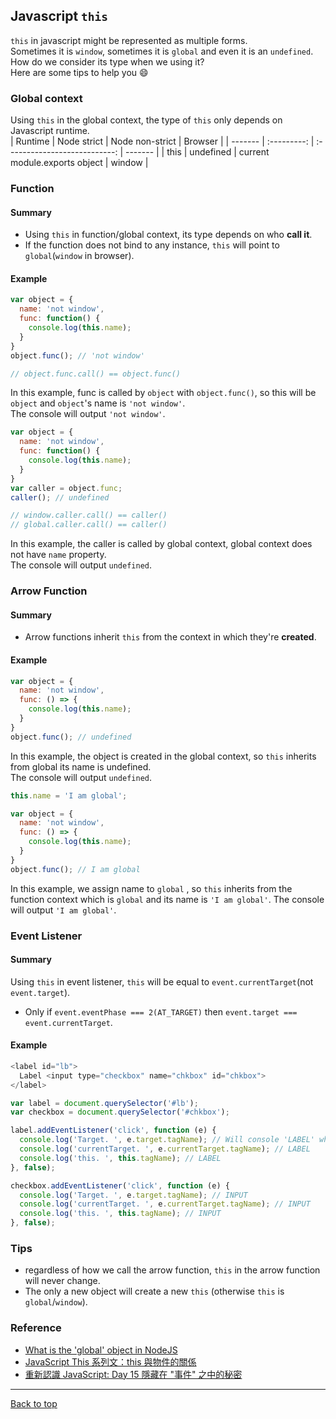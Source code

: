 ## Javascript `this`

`this` in javascript might be represented as multiple forms.  
Sometimes it is `window`, sometimes it is `global` and even it is an `undefined`.  
How do we consider its type when we using it?  
Here are some tips to help you :smile:

### Global context

Using `this` in the global context, the type of `this` only depends on Javascript runtime.  
| Runtime | Node strict | Node non-strict | Browser |
| ------- | :---------: | :---------------------------: | ------- |
| this | undefined | current module.exports object | window |

### Function

#### Summary

- Using `this` in function/global context, its type depends on who **call it**.
- If the function does not bind to any instance, `this` will point to `global`(`window` in browser).

#### Example

```javascript
var object = {
  name: 'not window',
  func: function() {
    console.log(this.name);
  }
}
object.func(); // 'not window'

// object.func.call() == object.func()
```

In this example, func is called by `object` with `object.func()`, so this will be `object` and `object`'s name is `'not window'`.  
The console will output `'not window'`.

```javascript
var object = {
  name: 'not window',
  func: function() {
    console.log(this.name);
  }
}
var caller = object.func;
caller(); // undefined

// window.caller.call() == caller()
// global.caller.call() == caller()
```

In this example, the caller is called by global context, global context does not have `name` property.  
The console will output `undefined`.

### Arrow Function

#### Summary

- Arrow functions inherit `this` from the context in which they're **created**.

#### Example

```javascript
var object = {
  name: 'not window',
  func: () => {
    console.log(this.name);
  }
}
object.func(); // undefined
```

In this example, the object is created in the global context, so `this` inherits from global its name is undefined.  
The console will output `undefined`.

```javascript
this.name = 'I am global';

var object = {
  name: 'not window',
  func: () => {
    console.log(this.name);
  }
}
object.func(); // I am global
```

In this example, we assign name to `global` , so `this` inherits from the function context which is `global` and its name is `'I am global'`.
The console will output `'I am global'`.

### Event Listener

#### Summary

Using `this` in event listener, `this` will be equal to `event.currentTarget`(not `event.target`).

- Only if `event.eventPhase === 2(AT_TARGET)` then `event.target === event.currentTarget`.

#### Example

```javascript
<label id="lb">
  Label <input type="checkbox" name="chkbox" id="chkbox">
</label>

var label = document.querySelector('#lb');
var checkbox = document.querySelector('#chkbox');

label.addEventListener('click', function (e) {
  console.log('Target. ', e.target.tagName); // Will console 'LABEL' when capturing, console 'INPUT' when bubbling
  console.log('currentTarget. ', e.currentTarget.tagName); // LABEL
  console.log('this. ', this.tagName); // LABEL
}, false);

checkbox.addEventListener('click', function (e) {
  console.log('Target. ', e.target.tagName); // INPUT
  console.log('currentTarget. ', e.currentTarget.tagName); // INPUT
  console.log('this. ', this.tagName); // INPUT
}, false);
```

### Tips

- regardless of how we call the arrow function, `this` in the arrow function will never change.
- The only a new object will create a new `this` (otherwise `this` is `global`/`window`).

### Reference

- [What is the 'global' object in NodeJS](https://stackoverflow.com/questions/43627622/what-is-the-global-object-in-nodejs)
- [JavaScript This 系列文：this 與物件的關係](https://wcc723.github.io/javascript/2019/03/18/JS-THIS/)
- [重新認識 JavaScript: Day 15 隱藏在 "事件" 之中的秘密](https://ithelp.ithome.com.tw/articles/10192015)

---

[Back to top](../../readme.md)
